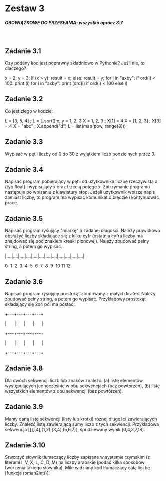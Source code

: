 # Zestaw 3

##### OBOWIĄZKOWE DO PRZESŁANIA: wszystko oprócz 3.7
<br>

## Zadanie 3.1
Czy podany kod jest poprawny składniowo w Pythonie? Jeśli nie, to dlaczego?

x = 2; y = 3;
if (x > y):
    result = x;
else:
    result = y;
for i in "axby": if ord(i) < 100: print (i)
for i in "axby": print (ord(i) if ord(i) < 100 else i)

## Zadanie 3.2
Co jest złego w kodzie:

L = [3, 5, 4] ; L = L.sort()
x, y = 1, 2, 3
X = 1, 2, 3 ; X[1] = 4
X = [1, 2, 3] ; X[3] = 4
X = "abc" ; X.append("d")
L = list(map(pow, range(8)))

## Zadanie 3.3
Wypisać w pętli liczby od 0 do 30 z wyjątkiem liczb podzielnych przez 3.

## Zadanie 3.4
Napisać program pobierający w pętli od użytkownika liczbę rzeczywistą x (typ float) i wypisujący x oraz trzecią potęgę x. Zatrzymanie programu następuje po wpisaniu z klawiatury stop. Jeżeli użytkownik wpisze napis zamiast liczby, to program ma wypisać komunikat o błędzie i kontynuować pracę.

## Zadanie 3.5
Napisać program rysujący "miarkę" o zadanej długości. Należy prawidłowo obsłużyć liczby składające się z kilku cyfr (ostatnia cyfra liczby ma znajdować się pod znakiem kreski pionowej). Należy zbudować pełny string, a potem go wypisać.

|....|....|....|....|....|....|....|....|....|....|....|....|

0&nbsp; 1&nbsp; 2&nbsp; 3&nbsp; 4&nbsp; 5&nbsp; 6&nbsp; 7&nbsp; 8&nbsp; 9&nbsp; 10&nbsp;11&nbsp;12

## Zadanie 3.6
Napisać program rysujący prostokąt zbudowany z małych kratek. Należy zbudować pełny string, a potem go wypisać. Przykładowy prostokąt składający się 2x4 pól ma postać:

+---+---+---+---+

|&nbsp;&nbsp;&nbsp;&nbsp; &nbsp; |&nbsp;&nbsp;&nbsp;&nbsp;&nbsp; |&nbsp;&nbsp;&nbsp;&nbsp;&nbsp; |&nbsp;&nbsp;&nbsp;&nbsp;&nbsp; |

+---+---+---+---+

|&nbsp;&nbsp;&nbsp;&nbsp; &nbsp; |&nbsp;&nbsp;&nbsp;&nbsp;&nbsp; |&nbsp;&nbsp;&nbsp;&nbsp;&nbsp; |&nbsp;&nbsp;&nbsp;&nbsp;&nbsp; |

+---+---+---+---+

## Zadanie 3.8
Dla dwóch sekwencji liczb lub znaków znaleźć: (a) listę elementów występujących jednocześnie w obu sekwencjach (bez powtórzeń), (b) listę wszystkich elementów z obu sekwencji (bez powtórzeń).

## Zadanie 3.9
Mamy daną listę sekwencji (listy lub krotki) różnej długości zawierających liczby. Znaleźć listę zawierającą sumy liczb z tych sekwencji. Przykładowa sekwencja [[],[4],(1,2),[3,4],(5,6,7)], spodziewany wynik [0,4,3,7,18].

## Zadanie 3.10
Stworzyć słownik tłumaczący liczby zapisane w systemie rzymskim (z literami I, V, X, L, C, D, M) na liczby arabskie (podać kilka sposobów tworzenia takiego słownika). Mile widziany kod tłumaczący całą liczbę [funkcja roman2int()].